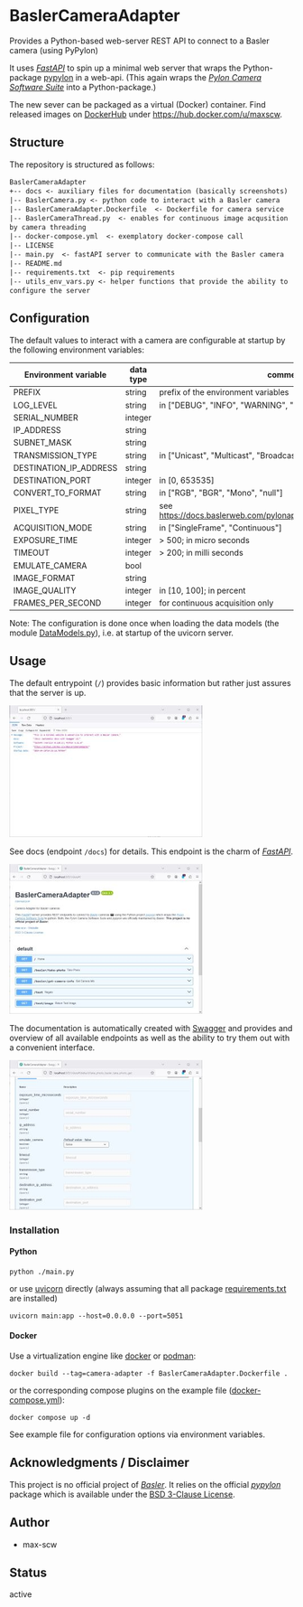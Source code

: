 # BaslerCameraAdapter
Provides a Python-based web-server REST API to connect to a Basler camera (using PyPylon)

It uses [*FastAPI*](https://fastapi.tiangolo.com/) to spin up a minimal web server that wraps the Python-package [pypylon](https://github.com/basler/pypylon) in a web-api.
(This again wraps the [*Pylon Camera Software Suite*](https://www2.baslerweb.com/en/downloads/software-downloads/) into a Python-package.)

The new sever can be packaged as a virtual (Docker) container. Find released images on [DockerHub](https://hub.docker.com) under https://hub.docker.com/u/maxscw.



## Structure
The repository is structured as follows:
``` 
BaslerCameraAdapter
+-- docs <- auxiliary files for documentation (basically screenshots)
|-- BaslerCamera.py <- python code to interact with a Basler camera
|-- BaslerCameraAdapter.Dockerfile  <- Dockerfile for camera service
|-- BaslerCameraThread.py  <- enables for continuous image acqusition by camera threading
|-- docker-compose.yml  <- exemplatory docker-compose call
|-- LICENSE
|-- main.py  <- fastAPI server to communicate with the Basler camera
|-- README.md
|-- requirements.txt  <- pip requirements
|-- utils_env_vars.py <- helper functions that provide the ability to configure the server
```


## Configuration
The default values to interact with a camera are configurable at startup by the following environment variables:

| Environment variable   | data type | comment                                                              |
|------------------------|-----------|----------------------------------------------------------------------|
| PREFIX                 | string    | prefix of the environment variables                                  |
| LOG_LEVEL              | string    | in ["DEBUG", "INFO", "WARNING", "ERROR", "FATAL"]                    |
| SERIAL_NUMBER          | integer   |                                                                      |
| IP_ADDRESS             | string    |                                                                      |
| SUBNET_MASK            | string    |                                                                      |
| TRANSMISSION_TYPE      | string    | in ["Unicast", "Multicast", "Broadcast"]                             |
| DESTINATION_IP_ADDRESS | string    |                                                                      |
| DESTINATION_PORT       | integer   | in [0, 653535]                                                       |
| CONVERT_TO_FORMAT      | string    | in ["RGB", "BGR", "Mono", "null"]                                    |
| PIXEL_TYPE             | string    | see https://docs.baslerweb.com/pylonapi/net/T_Basler_Pylon_PixelType |
| ACQUISITION_MODE       | string    | in ["SingleFrame", "Continuous"]                                     |
| EXPOSURE_TIME          | integer   | > 500; in micro seconds                                              |
| TIMEOUT                | integer   | > 200; in milli seconds                                              |
| EMULATE_CAMERA         | bool      |                                                                      |
| IMAGE_FORMAT           | string    |                                                                      |
| IMAGE_QUALITY          | integer   | in [10, 100]; in percent                                             |
| FRAMES_PER_SECOND      | integer   | for continuous acquisition only                                      |

Note: The configuration is done once when loading the data models (the module [DataModels.py](DataModels.py)), i.e. at startup of the uvicorn server.

## Usage
The default entrypoint (`/`) provides basic information but rather just assures that the server is up.

![BaslerCameraAdapter_Entrypoint1.jpg](docs%2FBaslerCameraAdapter_Entrypoint1.jpg)

See docs (endpoint `/docs`) for details. This endpoint is the charm of [*FastAPI*](https://fastapi.tiangolo.com/). 

![BaslerCameraAdapter_docs.jpg](docs%2FBaslerCameraAdapter_docs.jpg)

The documentation is automatically created with [Swagger](https://swagger.io/) and provides and overview of all available endpoints as well as the ability to try them out with a convenient interface.

![BaslerCameraAdapter_docs_take_photo.jpg](docs%2FBaslerCameraAdapter_docs_take_photo.jpg)




### Installation
#### Python
````shell
python ./main.py
````
or use [uvicorn](https://www.uvicorn.org/) directly (always assuming that all package [requirements.txt](requirements.txt) are installed)
````shell
uvicorn main:app --host=0.0.0.0 --port=5051
````


#### Docker
Use a virtualization engine like [docker](https://www.docker.com/) or [podman](https://podman.io/):
````shell
docker build --tag=camera-adapter -f BaslerCameraAdapter.Dockerfile .
````
or the corresponding compose plugins on the example file ([docker-compose.yml](docker-compose.yml)):
````shell
docker compose up -d
````
See example file for configuration options via environment variables.

## Acknowledgments / Disclaimer
This project is no official project of [*Basler*](https://www.baslerweb.com).
It relies on the official [*pypylon*](https://pypi.org/project/pypylon/) package which is available under the [BSD 3-Clause License](https://github.com/basler/pypylon/blob/master/LICENSE).


## Author
 - max-scw

## Status
active